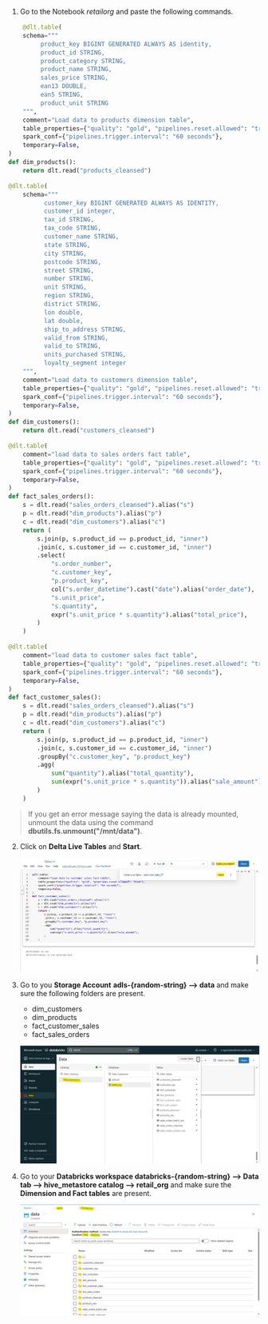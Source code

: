 1. Go to the Notebook *retailorg* and paste the following commands.

```python
    @dlt.table(
    schema="""
         product_key BIGINT GENERATED ALWAYS AS identity,
         product_id STRING,
         product_category STRING,
         product_name STRING,
         sales_price STRING,
         ean13 DOUBLE,
         ean5 STRING,
         product_unit STRING    
    """,
    comment="Load data to products dimension table",
    table_properties={"quality": "gold", "pipelines.reset.allowed": "true"},
    spark_conf={"pipelines.trigger.interval": "60 seconds"},
    temporary=False,
)
def dim_products():
    return dlt.read("products_cleansed")
```

```python
@dlt.table(
    schema="""
          customer_key BIGINT GENERATED ALWAYS AS IDENTITY,
          customer_id integer,
          tax_id STRING,
          tax_code STRING,
          customer_name STRING,
          state STRING,
          city STRING,
          postcode STRING,
          street STRING,
          number STRING,
          unit STRING,
          region STRING,
          district STRING,
          lon double,
          lat double,
          ship_to_address STRING,
          valid_from STRING,
          valid_to STRING,
          units_purchased STRING,
          loyalty_segment integer
    """,
    comment="Load data to customers dimension table",
    table_properties={"quality": "gold", "pipelines.reset.allowed": "true"},
    spark_conf={"pipelines.trigger.interval": "60 seconds"},
    temporary=False,
)
def dim_customers():
    return dlt.read("customers_cleansed")
```

```python
@dlt.table(
    comment="load data to sales orders fact table",
    table_properties={"quality": "gold", "pipelines.reset.allowed": "true"},
    spark_conf={"pipelines.trigger.interval": "60 seconds"},
    temporary=False,
)
def fact_sales_orders():
    s = dlt.read("sales_orders_cleansed").alias("s")
    p = dlt.read("dim_products").alias("p")
    c = dlt.read("dim_customers").alias("c")
    return (
        s.join(p, s.product_id == p.product_id, "inner")
        .join(c, s.customer_id == c.customer_id, "inner")
        .select(
            "s.order_number",
            "c.customer_key",
            "p.product_key",
            col("s.order_datetime").cast("date").alias("order_date"),
            "s.unit_price",
            "s.quantity",
            expr("s.unit_price * s.quantity").alias("total_price"),
        )
    )
```

```python
@dlt.table(
    comment="load data to customer sales fact table",
    table_properties={"quality": "gold", "pipelines.reset.allowed": "true"},
    spark_conf={"pipelines.trigger.interval": "60 seconds"},
    temporary=False,
)
def fact_customer_sales():
    s = dlt.read("sales_orders_cleansed").alias("s")
    p = dlt.read("dim_products").alias("p")
    c = dlt.read("dim_customers").alias("c")
    return (
        s.join(p, s.product_id == p.product_id, "inner")
        .join(c, s.customer_id == c.customer_id, "inner")
        .groupBy("c.customer_key", "p.product_key")
        .agg(
            sum("quantity").alias("total_quantity"),
            sum(expr("s.unit_price * s.quantity")).alias("sale_amount"),
        )
    )
 ```
 
>If you get an error message saying the data is already mounted, unmount the data using the command **dbutils.fs.unmount("/mnt/data")**.

2. Click on **Delta Live Tables** and **Start**.
   
   ![runPipeline](./assets/1-run_pipeline.jpg "Run Pipeline")
   
4. Go to you **Storage Account** **adls-{random-string} --> data** and make sure the following folders are present.
    * dim_customers
    * dim_products
    * fact_customer_sales
    * fact_sales_orders
   
   ![dataTab](./assets/2-data_tab.jpg "Data Tab")
   
4. Go to your **Databricks workspace databricks-{random-string} --> Data tab --> hive_metastore catalog --> retail_org** and make sure the **Dimension and Fact tables** are present.
   
   ![adlsStorage](./assets/3-adls_storage.jpg "ADLS Storage")
   
